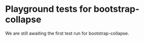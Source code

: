 # Playground tests for bootstrap-collapse
We are still awaiting the first test run for bootstrap-collapse.

